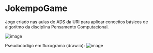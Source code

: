 # JokempoGame
Jogo criado nas aulas de ADS da URI para aplicar conceitos básicos de algoritmo da disciplina Pensamento Computacional.

![image](https://github.com/user-attachments/assets/63269f34-53e2-401d-a386-079ecaafd21e)

Pseudocódigo em fluxograma (draw.io): 
![image](https://github.com/user-attachments/assets/8feefea1-bae3-462c-bb9b-03410ac5b090)
